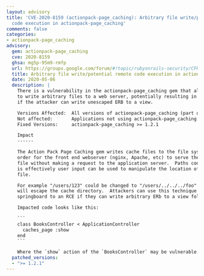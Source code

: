 ```yaml
---
layout: advisory
title: 'CVE-2020-8159 (actionpack-page_caching): Arbitrary file write/potential remote
  code execution in actionpack-page_caching'
comments: false
categories:
- actionpack-page_caching
advisory:
  gem: actionpack-page_caching
  cve: 2020-8159
  ghsa: mg5p-95m9-rmfp
  url: https://groups.google.com/forum/#!topic/rubyonrails-security/CFRVkEytdP8
  title: Arbitrary file write/potential remote code execution in actionpack-page_caching
  date: 2020-05-06
  description: |
    There is a vulnerability in the actionpack-page_caching gem that allows an attacker
    to write arbitrary files to a web server, potentially resulting in remote code execution
    if the attacker can write unescaped ERB to a view.

    Versions Affected:  All versions of actionpack-page_caching (part of Rails prior to Rails 4.0)
    Not affected:       Applications not using actionpack-page_caching
    Fixed Versions:     actionpack-page_caching >= 1.2.1

    Impact
    ------

    The Action Pack Page Caching gem writes cache files to the file system in
    order for the front end webserver (nginx, Apache, etc) to serve the cached
    file without making a request to the application server.  Paths contain what
    is effectively user input can be used to manipulate the location of the cache
    file.

    For example "/users/123" could be changed to "/users/../../../foo" and this
    will escape the cache directory.  Attackers can use this technique to
    springboard to an RCE if they can write arbitrary ERb to a view folder.

    Impacted code looks like this:

    ```
    class BooksController < ApplicationController
      caches_page :show
    end
    ```

    Where the `show` action of the `BooksController` may be vulnerable.
  patched_versions:
  - ">= 1.2.1"
---
```

